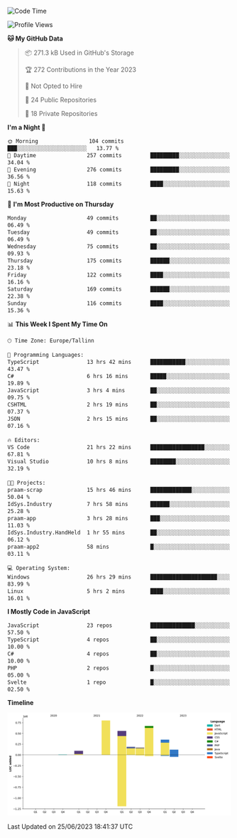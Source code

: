 <!--START_SECTION:waka-->
![Code Time](http://img.shields.io/badge/Code%20Time-275%20hrs%2032%20mins-blue)

![Profile Views](http://img.shields.io/badge/Profile%20Views-0-blue)

**🐱 My GitHub Data** 

> 📦 271.3 kB Used in GitHub's Storage 
 > 
> 🏆 272 Contributions in the Year 2023
 > 
> 🚫 Not Opted to Hire
 > 
> 📜 24 Public Repositories 
 > 
> 🔑 18 Private Repositories 
 > 
**I'm a Night 🦉** 

```text
🌞 Morning                104 commits         ███░░░░░░░░░░░░░░░░░░░░░░   13.77 % 
🌆 Daytime                257 commits         █████████░░░░░░░░░░░░░░░░   34.04 % 
🌃 Evening                276 commits         █████████░░░░░░░░░░░░░░░░   36.56 % 
🌙 Night                  118 commits         ████░░░░░░░░░░░░░░░░░░░░░   15.63 % 
```
📅 **I'm Most Productive on Thursday** 

```text
Monday                   49 commits          ██░░░░░░░░░░░░░░░░░░░░░░░   06.49 % 
Tuesday                  49 commits          ██░░░░░░░░░░░░░░░░░░░░░░░   06.49 % 
Wednesday                75 commits          ██░░░░░░░░░░░░░░░░░░░░░░░   09.93 % 
Thursday                 175 commits         ██████░░░░░░░░░░░░░░░░░░░   23.18 % 
Friday                   122 commits         ████░░░░░░░░░░░░░░░░░░░░░   16.16 % 
Saturday                 169 commits         ██████░░░░░░░░░░░░░░░░░░░   22.38 % 
Sunday                   116 commits         ████░░░░░░░░░░░░░░░░░░░░░   15.36 % 
```


📊 **This Week I Spent My Time On** 

```text
🕑︎ Time Zone: Europe/Tallinn

💬 Programming Languages: 
TypeScript               13 hrs 42 mins      ███████████░░░░░░░░░░░░░░   43.47 % 
C#                       6 hrs 16 mins       █████░░░░░░░░░░░░░░░░░░░░   19.89 % 
JavaScript               3 hrs 4 mins        ██░░░░░░░░░░░░░░░░░░░░░░░   09.75 % 
CSHTML                   2 hrs 19 mins       ██░░░░░░░░░░░░░░░░░░░░░░░   07.37 % 
JSON                     2 hrs 15 mins       ██░░░░░░░░░░░░░░░░░░░░░░░   07.16 % 

🔥 Editors: 
VS Code                  21 hrs 22 mins      █████████████████░░░░░░░░   67.81 % 
Visual Studio            10 hrs 8 mins       ████████░░░░░░░░░░░░░░░░░   32.19 % 

🐱‍💻 Projects: 
praam-scrap              15 hrs 46 mins      █████████████░░░░░░░░░░░░   50.04 % 
IdSys.Industry           7 hrs 58 mins       ██████░░░░░░░░░░░░░░░░░░░   25.28 % 
praam-app                3 hrs 28 mins       ███░░░░░░░░░░░░░░░░░░░░░░   11.03 % 
IdSys.Industry.HandHeld  1 hr 55 mins        ██░░░░░░░░░░░░░░░░░░░░░░░   06.12 % 
praam-app2               58 mins             █░░░░░░░░░░░░░░░░░░░░░░░░   03.11 % 

💻 Operating System: 
Windows                  26 hrs 29 mins      █████████████████████░░░░   83.99 % 
Linux                    5 hrs 2 mins        ████░░░░░░░░░░░░░░░░░░░░░   16.01 % 
```

**I Mostly Code in JavaScript** 

```text
JavaScript               23 repos            ██████████████░░░░░░░░░░░   57.50 % 
TypeScript               4 repos             ██░░░░░░░░░░░░░░░░░░░░░░░   10.00 % 
C#                       4 repos             ██░░░░░░░░░░░░░░░░░░░░░░░   10.00 % 
PHP                      2 repos             █░░░░░░░░░░░░░░░░░░░░░░░░   05.00 % 
Svelte                   1 repo              █░░░░░░░░░░░░░░░░░░░░░░░░   02.50 % 
```



**Timeline**

![Lines of Code chart](https://raw.githubusercontent.com/Piilu/Piilu/main/assets/bar_graph.png)


 Last Updated on 25/06/2023 18:41:37 UTC
<!--END_SECTION:waka-->